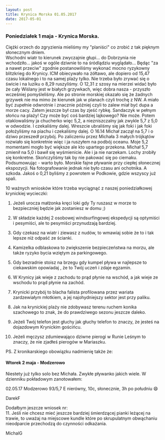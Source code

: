 ```yaml
---
layout: post
title: Krynica Morska 01.05.2017
date: 2017-05-01
---
```


### Poniedziałek 1 maja - Krynica Morska.

Ciężki orzech do zgryzienia mieliśmy my "planiści" co zrobić z tak pięknym słonecznym dniem.  
Wschodni wiatr to kierunek zwyczajnie głupi... do Dobrzynia nie wchodziło... jakoś w ogóle dziwnie to na śródlądziu wyglądało... Będąc "za a nawet przeciw" zgodnie postanowiliśmy wykonać mocno ryzykowny blitzkrieg do Krynicy. ICM obiecywało na żółtawo, ale dopiero od 15,47 czasu lokalnego i to na samej plaży tylko. Nie trzeba było zrywać się o świcie i na luziku o 8,29 ruszyliśmy. O 12,31 z szosy na mierzei  widać było że cały Wiślany jest w białych grzywkach, więc dobra nasza - przyszło wcześniej pomyśleliśmy. Ale po stronie morskiej okazało się że żadnych grzywek nie ma mimo że kierunek jak w planach czyli trochę z NW. A miało być zupełnie odwrotnie i znacznie później czyli to zalew miał być dupa a morze cacy. Zatem jeszcze był czas by zjeść rybkę. Sandaczyk w pełnym słońcu na plaży! Czy może być coś bardziej lajkowego? Nie może. Potem otaklowaliśmy ja chucherko więc 5,2, a niezniszczalny jak zwykle 5,7 z 5,0 w odwodzie. I czekaliśmy dalej. Wreszcie ubraliśmy się jak foki i jak foki położyliśmy na piachu i czekaliśmy dalej. O 16.14 Michał zaczął na 5,7 i o dziwo przeszedł przybój. Po zaliczeniu przez Michała 3 małych trójkątów rozwiało się konkretnie więc i ja ruszyłem na podbój oceanu. Moje 5,2 momentami mogło być większe ale kto upartego przekona. Michał 5,7 zmienił na 5,0 i bawił się wyśmienicie. Ale i ja nie narzekam. Lochy zrobiły się konkretne. Skończyliśmy tak by nie pakować się po ciemaku. Podsumowując - warto było.  Morskie fajne pływanie przy ciepłej słonecznej ekspozycji. Na fotografowanie jednak nie było czasu ani ochotnika. A szkoda. Jakoś o 0,21 byliśmy z powrotem w Podkowie, gdzie wszyscy już spali.

10 ważnych wniosków które trzeba wyciągnąć z naszej poniedziałkowej krynickiej wycieczki:

1. Jeżeli urocza małżonka kręci loki gdy Ty ruszasz w morze to bezpieczniej będzie jak zostaniesz w domu ;)

2. W składzie każdej 2 osobowej windsurfingowej ekspedycji są optymiści i pesymiści, ale to pesymiści przynudzają bardziej.

3. Gdy czekasz na wiatr i ziewasz z nudów, to wmawiaj sobie że to i tak lepsze niż odpaść ze ścianki.

4. Kamizelka odblaskowa to zwiększenie bezpieczeństwa na morzu, ale także ryzyko bycia wziętym za parkingowego.

5. Gdy bezradnie stoisz na brzegu gdy kumpel pływa w najlepsze to ciekawskim opowiadaj , że to Twój uczeń i zdaje egzamin.

6. W Krynicy jak wieje z zachodu to prąd płynie na wschód, a jak wieje ze wschodu to prąd płynie na zachód.

7. Krynicki przybój to blacha falista profilowana przez wariata zardzewiałym młotkiem, a jej najohydniejszy sektor jest przy paliku.

8. Jak na krynickiej plaży nie zdobywasz terenu ruchem konika szachowego to znak, że do prawdziwego sezonu jeszcze daleko.

9. Jeżeli Twój telefon jest głuchy jak głuchy telefon to znaczy, że jesteś na dojazdowym Krynickim gościńcu.

10. Jeżeli męczysz zdumiewająco dziwne pierogi w Runie Leśnym to znaczy, że nie zjadłeś pierogów w Mariaszku.


PS. Z kronikarskiego obowiązku nadmienię także że:

#### Wtorek 2 maja - Modzerowo

Niestety już tylko solo bez Michała. Zwykłe pływanko jakich wiele.  W dzienniku pokładowym zanotowałem:

02.05.17  Modzerowo 93/5,7   E nierówny, 10c, słonecznie, 3h po południu :smile:  

DarekF  

Dodałbym jeszcze wniosek nr:  
11. Jeśli nie chcesz mieć jeszcze bardziej śmierdzącej pianki leżącej na trawie, to uważaj na miejscowe kundle które po skrupulatnym obwąchaniu nieodparcie przechodzą do czynności odkażania.  

MichalG
